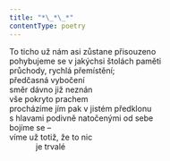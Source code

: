 ```yaml
---
title: "*\_*\_*"
contentType: poetry
---
```


<section>

To ticho už nám asi zůstane přisouzeno  
pohybujeme se v jakýchsi štolách paměti  
průchody, rychlá přemístění;  
předčasná vybočení  
směr dávno již neznán  
vše pokryto prachem  
procházíme jím pak v jistém předklonu  
s hlavami podivně natočenými od sebe  
bojíme se –  
víme už totiž, že to nic  
            je trvalé

</section>

